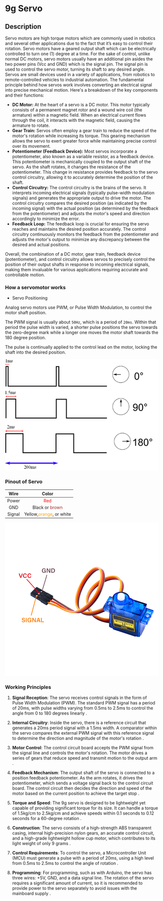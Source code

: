 # **9g Servo**

## Description
Servo motors are high torque motors which are commonly used in robotics and several other applications due to the fact that it’s easy to control their rotation. Servo motors have a geared output shaft which can be electrically controlled to turn one (1) degree at a time. For the sake of control, unlike normal DC motors, servo motors usually have an additional pin asides the two power pins (Vcc and GND) which is the signal pin. The signal pin is used to control the servo motor, turning its shaft to any desired angle.
Servos are small devices used in a variety of applications, from robotics to remote-controlled vehicles to industrial automation. 
The fundamental principle behind how servos work involves converting an electrical signal into precise mechanical motion. 
Here's a breakdown of the key components and their functions:

- **DC Motor:** At the heart of a servo is a DC motor. This motor typically consists of a permanent magnet rotor and a wound wire coil (the armature) within a magnetic field. When an electrical current flows through the coil, it interacts with the magnetic field, causing the armature to rotate.
- **Gear Train:** Servos often employ a gear train to reduce the speed of the motor's rotation while increasing its torque. This gearing mechanism allows the servo to exert greater force while maintaining precise control over its movement.
- **Potentiometer (Feedback Device):** Most servos incorporate a potentiometer, also known as a variable resistor, as a feedback device. This potentiometer is mechanically coupled to the output shaft of the servo. As the shaft rotates, it changes the resistance of the potentiometer. This change in resistance provides feedback to the servo control circuitry, allowing it to accurately determine the position of the shaft.
- **Control Circuitry:** The control circuitry is the brains of the servo. It interprets incoming electrical signals (typically pulse-width modulation signals) and generates the appropriate output to drive the motor. The control circuitry compares the desired position (as indicated by the incoming signal) with the actual position (as determined by the feedback from the potentiometer) and adjusts the motor's speed and direction accordingly to minimize the error.
- **Feedback Loop:** The feedback loop is crucial for ensuring the servo reaches and maintains the desired position accurately. The control circuitry continuously monitors the feedback from the potentiometer and adjusts the motor's output to minimize any discrepancy between the desired and actual positions.

Overall, the combination of a DC motor, gear train, feedback device (potentiometer), and control circuitry allows servos to precisely control the position of their output shafts in response to incoming electrical signals, making them invaluable for various applications requiring accurate and controllable motion.


### How a servomotor works 

* Servo Positioning

Analog servo motors use PWM, or Pulse Width Modulation, to control the motor shaft position.

The PWM signal is usually about `50Hz`, which is a period of `20ms`. Within that period the pulse width is varied, a shorter pulse positions the servo towards the zero-degree mark while a longer one moves the motor shaft towards the 180 degree position.

The pulse is continually applied to the control lead on the motor, locking the shaft into the desired position.

![Pulseinfor](../../imgs/pulsos_wikipedia.png)

### Pinout of Servo

| Wire | Color |
|:---: |:---:|
| Power | <font color=red>Red</font> | 
| GND | Black or <font color=brown>brown</brown> | 
| Signal | Yellow,<font color=orange>orange</font>, or white | 

![servo-pinout](../../imgs/server_pinout.jpg)

###  Working Principles 

1. **Signal Reception**: The servo receives control signals in the form of Pulse Width Modulation (PWM). The standard PWM signal has a period of 20ms, with pulse widths varying from 0.5ms to 2.5ms to control the angle from 0 to 180 degrees linearly .

2. **Internal Circuitry**: Inside the servo, there is a reference circuit that generates a 20ms period signal with a 1.5ms width. A comparator within the servo compares the external PWM signal with this reference signal to determine the direction and magnitude of the motor's rotation .

3. **Motor Control**: The control circuit board accepts the PWM signal from the signal line and controls the motor's rotation. The motor drives a series of gears that reduce speed and transmit motion to the output arm .

4. **Feedback Mechanism**: The output shaft of the servo is connected to a position feedback potentiometer. As the arm rotates, it drives the potentiometer, which sends a voltage signal back to the control circuit board. The control circuit then decides the direction and speed of the motor based on the current position to achieve the target stop .

5. **Torque and Speed**: The 9g servo is designed to be lightweight yet capable of providing significant torque for its size. It can handle a torque of 1.5kg/cm to 2.5kg/cm and achieve speeds within 0.1 seconds to 0.12 seconds for a 60-degree rotation .

6. **Construction**: The servo consists of a high-strength ABS transparent casing, internal high-precision nylon gears, an accurate control circuit, and a high-grade lightweight hollow cup motor, which contributes to its light weight of only 9 grams .

7. **Control Requirements**: To control the servo, a Microcontroller Unit (MCU) must generate a pulse with a period of 20ms, using a high level from 0.5ms to 2.5ms to control the angle of rotation .

8. **Programming**: For programming, such as with Arduino, the servo has three wires: +5V, GND, and a data signal line. The rotation of the servo requires a significant amount of current, so it is recommended to provide power to the servo separately to avoid issues with the mainboard supply .


